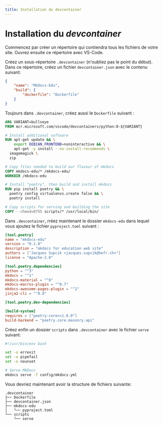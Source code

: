 ```yaml
---
title: Installation du devcontainer
---
```


# Installation du _devcontainer_

Commencez par créer un répertoire qui contiendra tous les fichiers de votre site. Ouvrez ensuite ce répertoire avec VS-Code.

Créez un sous-répertoire `.devcontainer` (n'oubliez pas le point du début). Dans ce répertoire, créez un fichier `devcontainer.json` avec le contenu suivant:

```json
{
    "name": "MkDocs-Edu",
    "build": {
        "dockerfile": "Dockerfile"
    }
}
```

Toujours dans `.devcontainer`, créez aussi le `Dockerfile` suivant :

```Dockerfile
ARG VARIANT=bullseye
FROM mcr.microsoft.com/vscode/devcontainers/python:0-${VARIANT}

# Install additional software
RUN apt-get update && \
    export DEBIAN_FRONTEND=noninteractive && \
    apt-get -y install --no-install-recommends \
  imagemagick \
  zip

# Copy files needed to build our flavour of mkdocs
COPY mkdocs-edu/* /mkdocs-edu/
WORKDIR /mkdocs-edu

# Install "poetry", then build and install mkdocs
RUN pip install poetry && \
  poetry config virtualenvs.create false && \
  poetry install

# Copy scripts for serving and building the site
COPY --chmod=0755 scripts/* /usr/local/bin/

```

Dans `.devcontainer`, rréez maintenant le dossier `mkdocs-edu` dans lequel vous ajoutez le fichier `pyproject.toml` suivant :

```toml
[tool.poetry]
name = "mkdocs-edu"
version = "0.1.0"
description = "mkdocs for education web site"
authors = ["Jacques Supcik <jacques.supcik@hefr.ch>"]
license = "Apache-2.0"

[tool.poetry.dependencies]
python = "^3"
mkdocs = "^1"
mkdocs-material = "^8"
mkdocs-macros-plugin = "^0.7"
mkdocs-awesome-pages-plugin = "^2"
jinja2-cli = "^0.8"

[tool.poetry.dev-dependencies]

[build-system]
requires = ["poetry-core>=1.0.0"]
build-backend = "poetry.core.masonry.api"
```

Créez enfin un dossier `scripts` dans `.devcontainer` avec le fichier `serve` suivant:

```bash
#!/usr/bin/env bash

set -o errexit
set -o pipefail
set -o nounset

# Serve MkDocs
mkdocs serve -f config/mkdocs.yml
```

Vous devriez maintenant avoir la structure de fichiers suivante:

```
.devcontainer
├── Dockerfile
├── devcontainer.json
├── mkdocs-edu
│   └── pyproject.toml
└── scripts
    └── serve
```

